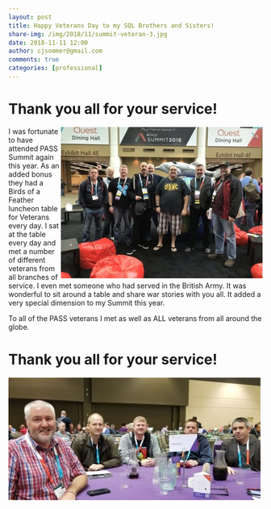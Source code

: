 ```yaml
---
layout: post
title: Happy Veterans Day to my SQL Brothers and Sisters!
share-img: /img/2018/11/summit-veteran-3.jpg
date: 2018-11-11 12:00
author: cjsommer@gmail.com
comments: true
categories: [professional]
---
```

# Thank you all for your service! #

<img src="/img/2018/11/summit-veteran-3.jpg" alt="PASS Veterans" align="right">

I was fortunate to have attended PASS Summit again this year. As an added bonus they had a Birds of a Feather luncheon table for Veterans every day. I sat at the table every day and met a number of different veterans from all branches of service. I even met someone who had served in the British Army. It was wonderful to sit around a table and share war stories with you all. It added a very special dimension to my Summit this year. 

To all of the PASS veterans I met as well as ALL veterans from all around the globe.

# Thank you all for your service! #

![Veterans Birds of a Feather](/img/2018/11/summit-veteran-2.jpg)